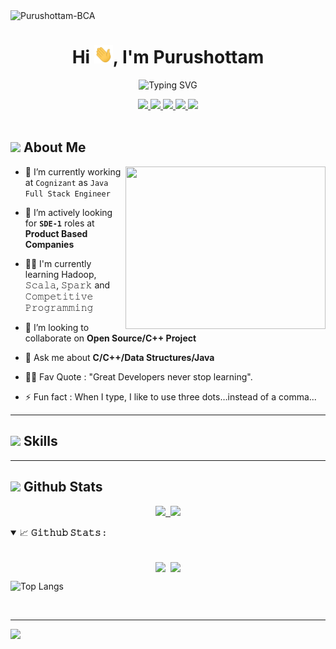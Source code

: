 <div>
<img src="https://komarev.com/ghpvc/?username=Purushottam-BCA&color=green&label=+Profile+Views" alt="Purushottam-BCA" height="25"/>

<h1 align="center">Hi <img src="https://github.com/ABSphreak/ABSphreak/blob/master/gifs/Hi.gif" width="30px">, I'm Purushottam</h1>  
</div>
  
<div align="center">
  
![Typing SVG](https://readme-typing-svg.herokuapp.com?font=ROBOT&size=25&color=39FF14&background=000000&center=true&vCenter=true&width=490&lines=%3E+Welcome+to+my+GitHub+profile...!)

</div>

<p align='center'>
  <a href="https://www.linkedin.com/in/pk-bca/">
    <img src="https://img.shields.io/badge/linkedin-%230077B5.svg?&style=for-the-badge&logo=linkedin&logoColor=white" />
  </a>
  <a href="https://stackoverflow.com/users/14945674/purushottam/">
    <img src="https://img.shields.io/badge/Stack_Overflow-FE7A16?style=for-the-badge&logo=stack-overflow&logoColor=white" />
  </a>
  <a href="Pkr.bca@gmail.com">
   <img src="https://img.shields.io/badge/Gmail-D14836?style=for-the-badge&logo=gmail&logoColor=white" />
  </a>
  <a href="https://twitter.com/Puru_bca">
    <img src="https://img.shields.io/badge/Twitter-1DA1F2?style=for-the-badge&logo=twitter&logoColor=white" />
  </a>
  <a href="https://www.facebook.com/pkr.bca/">
    <img src="https://img.shields.io/badge/Facebook-1877F2?style=for-the-badge&logo=facebook&logoColor=white"/>
  </a>
<br> <br>
</p>

## <img src="https://c.tenor.com/NCRHhqkXrJYAAAAi/programmers-go-internet.gif" width="25">  <b>About Me</b>

<img align="right" width="320" height="260" src="https://i.pinimg.com/originals/47/f0/34/47f0342cec72b800463bf003eac1257e.gif">

- 🔭 I’m currently working at ` Cognizant ` as ` Java Full Stack Engineer `
                                                 
- 🌱 I’m actively looking for **` SDE-1 `** roles at **Product Based Companies**

- 👨‍💻 I'm currently learning Hadoop, 𝚂𝚌𝚊𝚕𝚊, 𝚂𝚙𝚊𝚛𝚔 and 𝙲𝚘𝚖𝚙𝚎𝚝𝚒𝚝𝚒𝚟𝚎 𝙿𝚛𝚘𝚐𝚛𝚊𝚖𝚖𝚒𝚗𝚐

- 👯 I’m looking to collaborate on **Open Source/C++ Project**

- 💬 Ask me about **C/C++/Data Structures/Java**

- 💪🏼 Fav Quote : "Great Developers never stop learning".

- ⚡ Fun fact : When I type, I like to use three dots…instead of a comma...

---

## <img src="https://media2.giphy.com/media/QssGEmpkyEOhBCb7e1/giphy.gif?cid=ecf05e47a0n3gi1bfqntqmob8g9aid1oyj2wr3ds3mg700bl&rid=giphy.gif" width ="25"><b> Skills</b>

---

## <img src="https://media.giphy.com/media/iY8CRBdQXODJSCERIr/giphy.gif" width="25"> <b>Github Stats</b>

<p align="center">
  <a href="#">
    <img src="https://github-readme-stats.vercel.app/api?username=Purushottam-BCA&show_icons=true&count_private=true&theme=dark" height="165">&nbsp;
    <img src="https://github-readme-stats.vercel.app/api/top-langs/?username=Purushottam-BCA&layout=compact&theme=dark&hide=html" height = "165">
  </a>
</p>

<details open="">
<summary>
  <g-emoji class="g-emoji" alias="chart_with_upwards_trend" fallback-src="https://github.githubassets.com/images/icons/emoji/unicode/1f4c8.png">📈</g-emoji>
  <strong>𝙶𝚒𝚝𝚑𝚞𝚋 𝚂𝚝𝚊𝚝𝚜 : </strong>
</summary>
<br/>

<p align="center">
    <img src="https://github-readme-stats.vercel.app/api?username=Purushottam-BCA&show_icons=true&hide_border=true&title_color=94b4a4&amp&icon_color=FFFFFF&amp&text_color=FFFFFF&amp&bg_color=000000&count_private=true" align="center" />
    &nbsp;<img align="center" width="250px" src="https://github-readme-stats.vercel.app/api/top-langs/?username=Purushottam-BCA&text_color=FFFFFF&bg_color=000000&title_color=94b4a4&langs_count=6&hide_border=true&hide=html,typescript,javascript,css" />
  
![Top Langs](https://github-readme-stats.vercel.app/api/top-langs/?username=Purushottam-BCA&theme=dracula)
</p>
</details>
<br/>

---

<img src="https://activity-graph.herokuapp.com/graph?username=Purushottam-BCA&bg_color=0f2d3d&color=1cadfb&line=1cadfb&point=1cadfb&area=true&hide_border=true">
